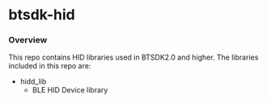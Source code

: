 # btsdk-hid

### Overview

This repo contains HID libraries used in BTSDK2.0 and higher. The libraries included in this repo are:

* hidd_lib
    * BLE HID Device library


